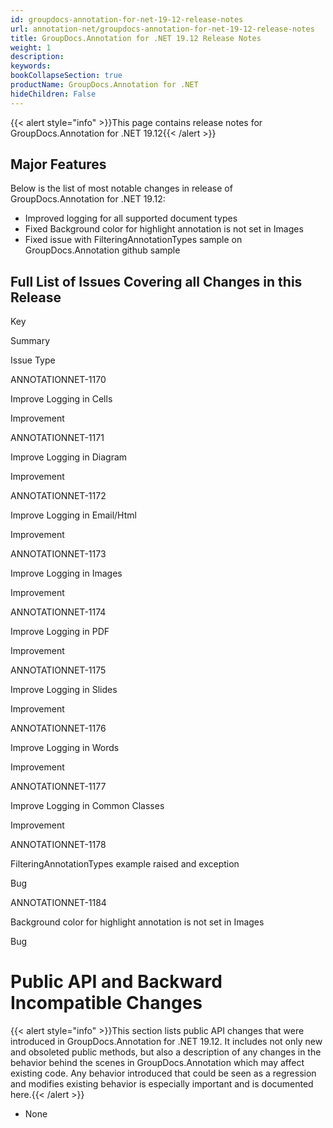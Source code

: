 ```yaml
---
id: groupdocs-annotation-for-net-19-12-release-notes
url: annotation-net/groupdocs-annotation-for-net-19-12-release-notes
title: GroupDocs.Annotation for .NET 19.12 Release Notes
weight: 1
description: 
keywords: 
bookCollapseSection: true
productName: GroupDocs.Annotation for .NET
hideChildren: False
---
```

{{< alert style="info" >}}This page contains release notes for GroupDocs.Annotation for .NET 19.12{{< /alert >}}

## Major Features

Below is the list of most notable changes in release of GroupDocs.Annotation for .NET 19.12:

*   Improved logging for all supported document types
*   Fixed Background color for highlight annotation is not set in Images
*   Fixed issue with FilteringAnnotationTypes sample on GroupDocs.Annotation github sample

## Full List of Issues Covering all Changes in this Release

Key

Summary

Issue Type

ANNOTATIONNET-1170

Improve Logging in Cells

Improvement

ANNOTATIONNET-1171

Improve Logging in Diagram

Improvement

ANNOTATIONNET-1172 

Improve Logging in Email/Html

Improvement

ANNOTATIONNET-1173

Improve Logging in Images

Improvement

ANNOTATIONNET-1174 

Improve Logging in PDF

Improvement

ANNOTATIONNET-1175  

Improve Logging in Slides

Improvement

ANNOTATIONNET-1176  

Improve Logging in Words

Improvement

ANNOTATIONNET-1177

Improve Logging in Common Classes

Improvement

ANNOTATIONNET-1178 

FilteringAnnotationTypes example raised and exception

Bug

ANNOTATIONNET-1184 

Background color for highlight annotation is not set in Images

Bug

# Public API and Backward Incompatible Changes

{{< alert style="info" >}}This section lists public API changes that were introduced in GroupDocs.Annotation for .NET 19.12. It includes not only new and obsoleted public methods, but also a description of any changes in the behavior behind the scenes in GroupDocs.Annotation which may affect existing code. Any behavior introduced that could be seen as a regression and modifies existing behavior is especially important and is documented here.{{< /alert >}}

*   None
